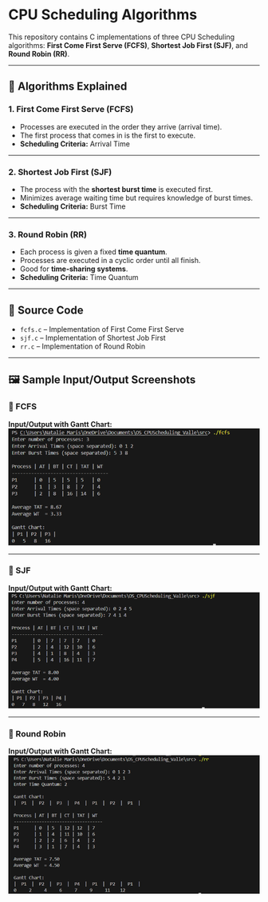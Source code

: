 # CPU Scheduling Algorithms

This repository contains C implementations of three CPU Scheduling algorithms: **First Come First Serve (FCFS)**, **Shortest Job First (SJF)**, and **Round Robin (RR)**.  

---

## 📌 Algorithms Explained

### 1. First Come First Serve (FCFS) 
- Processes are executed in the order they arrive (arrival time).  
- The first process that comes in is the first to execute.  
- **Scheduling Criteria:** Arrival Time  

---

### 2. Shortest Job First (SJF)
- The process with the **shortest burst time** is executed first.  
- Minimizes average waiting time but requires knowledge of burst times.  
- **Scheduling Criteria:** Burst Time  

---

### 3. Round Robin (RR) 
- Each process is given a fixed **time quantum**.  
- Processes are executed in a cyclic order until all finish.  
- Good for **time-sharing systems**.  
- **Scheduling Criteria:** Time Quantum  

---

## 📂 Source Code
- `fcfs.c` – Implementation of First Come First Serve  
- `sjf.c` – Implementation of Shortest Job First  
- `rr.c` – Implementation of Round Robin  

---

## 🖼 Sample Input/Output Screenshots

### 🔹 FCFS
**Input/Output with Gantt Chart:**  
![FCFS Screenshot](Screenshots/FCFS.png)  

---

### 🔹 SJF
**Input/Output with Gantt Chart:**  
![SJF Screenshot](Screenshots/SJF.png)  

---

### 🔹 Round Robin
**Input/Output with Gantt Chart:**  
![RR Screenshot](Screenshots/RR.png)  



